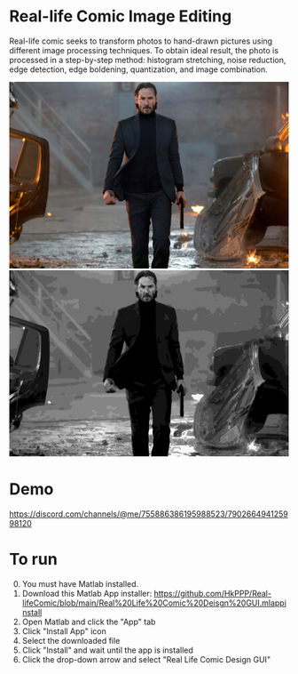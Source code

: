# Real-life Comic Image Editing
Real-life comic seeks to transform photos to hand-drawn pictures using different image processing techniques. To obtain ideal result, the photo is processed in a step-by-step method: histogram stretching, noise reduction, edge detection, edge boldening, quantization, and image combination.


![alt text](https://github.com/HkPPP/Real-lifeComic/blob/main/Real-life%20Comic/Images/johnny.jpg?raw=true)
![alt text](https://github.com/HkPPP/Real-lifeComic/blob/main/Real-life%20Comic/Edited%20Pictures/johnyWick.png?raw=true)




# Demo
https://discord.com/channels/@me/755886386195988523/790266494125998120




# To run
0. You must have Matlab installed.
1. Download this Matlab App installer: https://github.com/HkPPP/Real-lifeComic/blob/main/Real%20Life%20Comic%20Deisgn%20GUI.mlappinstall
2. Open Matlab and click the "App" tab
3. Click "Install App" icon
4. Select the downloaded file
5. Click "Install" and wait until the app is installed
6. Click the drop-down arrow and select "Real Life Comic Design GUI"
